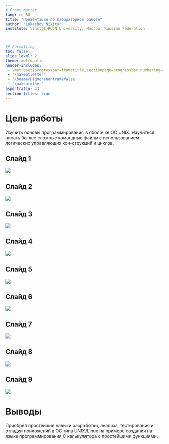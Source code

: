 ```yaml
---
# Front matter
lang: ru-RU
title: "Презентация по лабораторной работе"
author: "Lukashov Nikita"
institute: \inst{1}RUDN University, Moscow, Russian Federation
	


## Formatting
toc: false
slide_level: 2
theme: metropolis
header-includes: 
 - \metroset{progressbar=frametitle,sectionpage=progressbar,numbering=fraction}
 - '\makeatletter'
 - '\beamer@ignorenonframefalse'
 - '\makeatother'
aspectratio: 43
section-titles: true
---
```



# Цель работы

Изучить основы программирования в оболочке ОС UNIX. Научиться писать бо-лее сложные командные файлы с использованием логических управляющих кон-струкций и циклов.



## Слайд 1

![](img/1.png)

## Слайд 2
![](img/2.png)

## Слайд 3
![](img/3.png)

## Слайд 4
![](img/4.png)

## Слайд 5
 ![](img/5.png)

## Слайд 6
 ![](img/6.png)

## Слайд 7
 ![](img/7.png)

## Слайд 8
 ![](img/8.png)

## Слайд 9
 ![](img/9.png)

# Выводы

Приобрел простейшие навыки разработки, анализа, тестирования и отладки приложений в ОС типа UNIX/Linux на примере создания на языке программирования C калькулятора с простейшими функциями.
